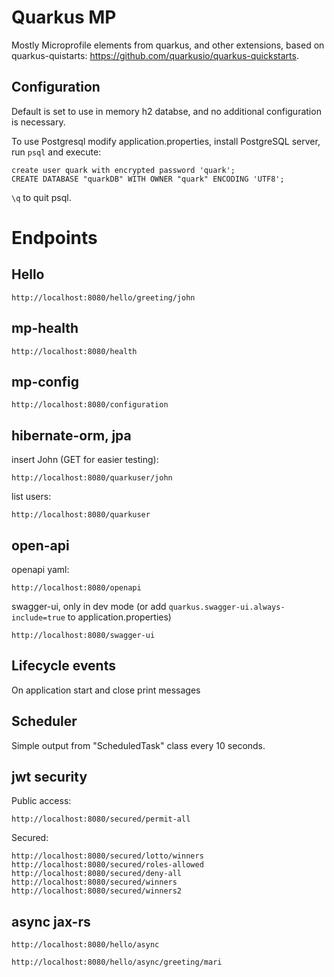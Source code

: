 Quarkus MP
==============

Mostly Microprofile elements from quarkus, and other extensions, based on quarkus-quistarts: https://github.com/quarkusio/quarkus-quickstarts.


Configuration
---------------

Default is set to use in memory h2 databse, and no additional configuration is necessary.
 
To use Postgresql modify application.properties, install PostgreSQL server, run `psql` and execute:

```
create user quark with encrypted password 'quark';
CREATE DATABASE "quarkDB" WITH OWNER "quark" ENCODING 'UTF8';
```

`\q` to quit psql.


Endpoints
============

Hello
-----

```
http://localhost:8080/hello/greeting/john
```

mp-health
----------

```
http://localhost:8080/health
```

mp-config
----------

```
http://localhost:8080/configuration
```

hibernate-orm, jpa
------------------

insert John (GET for easier testing):

```
http://localhost:8080/quarkuser/john
```

list users:

```
http://localhost:8080/quarkuser
```


open-api
--------

openapi yaml:

```
http://localhost:8080/openapi
```

swagger-ui, only in dev mode (or add `quarkus.swagger-ui.always-include=true` to application.properties)

```
http://localhost:8080/swagger-ui
```


Lifecycle events
------------------

On application start and close print messages


Scheduler
---------

Simple output from "ScheduledTask" class every 10 seconds.


jwt security
-------------

Public access:

```
http://localhost:8080/secured/permit-all
```

Secured:

```
http://localhost:8080/secured/lotto/winners
http://localhost:8080/secured/roles-allowed
http://localhost:8080/secured/deny-all
http://localhost:8080/secured/winners
http://localhost:8080/secured/winners2
```


async jax-rs
-------------

```
http://localhost:8080/hello/async
```

```
http://localhost:8080/hello/async/greeting/mari
```


